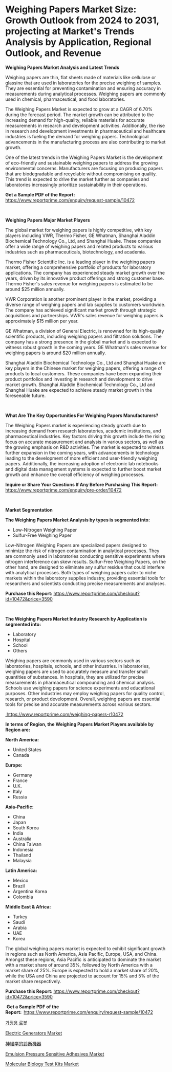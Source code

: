 <p><h1>Weighing Papers Market Size: Growth Outlook from 2024 to 2031, projecting at Market's Trends Analysis by Application, Regional Outlook, and Revenue</h1></p><p><strong>Weighing Papers Market Analysis and Latest Trends</strong></p>
<p><p>Weighing papers are thin, flat sheets made of materials like cellulose or glassine that are used in laboratories for the precise weighing of samples. They are essential for preventing contamination and ensuring accuracy in measurements during analytical processes. Weighing papers are commonly used in chemical, pharmaceutical, and food laboratories.</p><p>The Weighing Papers Market is expected to grow at a CAGR of 6.70% during the forecast period. The market growth can be attributed to the increasing demand for high-quality, reliable materials for accurate measurements in research and development activities. Additionally, the rise in research and development investments in pharmaceutical and healthcare industries is fueling the demand for weighing papers. Technological advancements in the manufacturing process are also contributing to market growth.</p><p>One of the latest trends in the Weighing Papers Market is the development of eco-friendly and sustainable weighing papers to address the growing environmental concerns. Manufacturers are focusing on producing papers that are biodegradable and recyclable without compromising on quality. This trend is expected to drive the market further as companies and laboratories increasingly prioritize sustainability in their operations.</p></p>
<p><strong>Get a Sample PDF of the Report:&nbsp;</strong> <a href="https://www.reportprime.com/enquiry/request-sample/10472">https://www.reportprime.com/enquiry/request-sample/10472</a></p>
<p>&nbsp;</p>
<p><strong>Weighing Papers Major Market Players</strong></p>
<p><p>The global market for weighing papers is highly competitive, with key players including VWR, Thermo Fisher, GE Whatman, Shanghai Aladdin Biochemical Technology Co., Ltd, and Shanghai Huake. These companies offer a wide range of weighing papers and related products to various industries such as pharmaceuticals, biotechnology, and academia.</p><p>Thermo Fisher Scientific Inc. is a leading player in the weighing papers market, offering a comprehensive portfolio of products for laboratory applications. The company has experienced steady market growth over the years, driven by its innovative product offerings and strong customer base. Thermo Fisher's sales revenue for weighing papers is estimated to be around $25 million annually.</p><p>VWR Corporation is another prominent player in the market, providing a diverse range of weighing papers and lab supplies to customers worldwide. The company has achieved significant market growth through strategic acquisitions and partnerships. VWR's sales revenue for weighing papers is approximately $15 million per year.</p><p>GE Whatman, a division of General Electric, is renowned for its high-quality scientific products, including weighing papers and filtration solutions. The company has a strong presence in the global market and is expected to witness robust growth in the coming years. GE Whatman's sales revenue for weighing papers is around $20 million annually.</p><p>Shanghai Aladdin Biochemical Technology Co., Ltd and Shanghai Huake are key players in the Chinese market for weighing papers, offering a range of products to local customers. These companies have been expanding their product portfolios and investing in research and development to drive market growth. Shanghai Aladdin Biochemical Technology Co., Ltd and Shanghai Huake are expected to achieve steady market growth in the foreseeable future.</p></p>
<p>&nbsp;</p>
<p><strong>What Are The Key Opportunities For Weighing Papers Manufacturers?</strong></p>
<p><p>The Weighing Papers market is experiencing steady growth due to increasing demand from research laboratories, academic institutions, and pharmaceutical industries. Key factors driving this growth include the rising focus on accurate measurement and analysis in various sectors, as well as the growing emphasis on R&D activities. The market is expected to witness further expansion in the coming years, with advancements in technology leading to the development of more efficient and user-friendly weighing papers. Additionally, the increasing adoption of electronic lab notebooks and digital data management systems is expected to further boost market growth and enhance the overall efficiency of weighing processes.</p></p>
<p><strong>Inquire or Share Your Questions If Any Before Purchasing This Report:</strong> <a href="https://www.reportprime.com/enquiry/pre-order/10472">https://www.reportprime.com/enquiry/pre-order/10472</a></p>
<p>&nbsp;</p>
<p><strong>Market Segmentation</strong></p>
<p><strong>The Weighing Papers Market Analysis by types is segmented into:</strong></p>
<p><ul><li>Low-Nitrogen Weighing Paper</li><li>Sulfur-Free Weighing Paper</li></ul></p>
<p><p>Low-Nitrogen Weighing Papers are specialized papers designed to minimize the risk of nitrogen contamination in analytical processes. They are commonly used in laboratories conducting sensitive experiments where nitrogen interference can skew results. Sulfur-Free Weighing Papers, on the other hand, are designed to eliminate any sulfur residue that could interfere with analytical processes. Both types of weighing papers cater to niche markets within the laboratory supplies industry, providing essential tools for researchers and scientists conducting precise measurements and analyses.</p></p>
<p><strong>Purchase this Report:&nbsp;</strong><a href="https://www.reportprime.com/checkout?id=10472&price=3590">https://www.reportprime.com/checkout?id=10472&price=3590</a></p>
<p>&nbsp;</p>
<p><strong>The Weighing Papers Market Industry Research by Application is segmented into:</strong></p>
<p><ul><li>Laboratory</li><li>Hospital</li><li>School</li><li>Others</li></ul></p>
<p><p>Weighing papers are commonly used in various sectors such as laboratories, hospitals, schools, and other industries. In laboratories, weighing papers are used to accurately measure and transfer small quantities of substances. In hospitals, they are utilized for precise measurements in pharmaceutical compounding and chemical analysis. Schools use weighing papers for science experiments and educational purposes. Other industries may employ weighing papers for quality control, research, or product development. Overall, weighing papers are essential tools for precise and accurate measurements across various sectors.</p></p>
<p><a href="https://www.reportprime.com/weighing-papers-r10472">&nbsp;https://www.reportprime.com/weighing-papers-r10472</a></p>
<p><strong>In terms of Region, the Weighing Papers Market Players available by Region are:</strong></p>
<p>
    <p> <strong> North America: </strong>
        <ul>
            <li>United States</li>
            <li>Canada</li>
        </ul>
        </p> 
    <p> <strong> Europe: </strong>
        <ul>
            <li>Germany</li>
            <li>France</li>
            <li>U.K.</li>
            <li>Italy</li>
            <li>Russia</li>
        </ul>
        </p> 
    <p> <strong> Asia-Pacific: </strong>
        <ul>
            <li>China</li>
            <li>Japan</li>
            <li>South Korea</li>
            <li>India</li>
            <li>Australia</li>
            <li>China Taiwan</li>
            <li>Indonesia</li>
            <li>Thailand</li>
            <li>Malaysia</li>
        </ul>
        </p> 
    <p> <strong> Latin America: </strong>
        <ul>
            <li>Mexico</li>
            <li>Brazil</li>
            <li>Argentina Korea</li>
            <li>Colombia</li>
        </ul>
        </p> 
    <p> <strong> Middle East & Africa: </strong>
        <ul>
            <li>Turkey</li>
            <li>Saudi</li>
            <li>Arabia</li>
            <li>UAE</li>
            <li>Korea</li>
        </ul>
    </p>
    </p>
<p><p>The global weighing papers market is expected to exhibit significant growth in regions such as North America, Asia Pacific, Europe, USA, and China. Amongst these regions, Asia Pacific is anticipated to dominate the market with a market share of around 35%, followed by North America with a market share of 25%. Europe is expected to hold a market share of 20%, while the USA and China are projected to account for 15% and 5% of the market share respectively.</p></p>
<p><strong>Purchase this Report: </strong><a href="https://www.reportprime.com/checkout?id=10472&price=3590">https://www.reportprime.com/checkout?id=10472&price=3590</a></p>
<p>&nbsp;<strong>Get a Sample PDF of the Report:&nbsp;&nbsp;</strong><a href="https://www.reportprime.com/enquiry/request-sample/10472">https://www.reportprime.com/enquiry/request-sample/10472</a></p>
<p><strong></strong></p>
<p><p><a href="https://github.com/royErdmtyan906778/Market-Research-Report-List-1/blob/main/871886021905.md">가정용 로봇</a></p><p><a href="https://issuu.com/reportprime-2/docs/electric-generators-market-size-2030.pptx">Electric Generators Market</a></p><p><a href="https://medium.com/@spencerremin6/%E7%A5%9E%E7%B5%8C%E5%AD%A6%E7%9A%84%E8%A8%BA%E6%96%AD%E6%A9%9F%E5%99%A8%E5%B8%82%E5%A0%B4-2031%E5%B9%B4%E3%81%BE%E3%81%A7%E3%81%AE%E6%88%90%E5%8A%9F%E3%81%99%E3%82%8B%E3%83%93%E3%82%B8%E3%83%8D%E3%82%B9%E6%88%A6%E7%95%A5%E3%81%AE%E9%8D%B5-77ea6ea3f82d">神経学的診断機器</a></p><p><a href="https://issuu.com/reportprime-2/docs/emulsion-pressure-sensitive-adhesives-market-size-">Emulsion Pressure Sensitive Adhesives Market</a></p><p><a href="https://github.com/wusalecollins540tpqoz/Market-Research-Report-List-2/blob/main/molecular-biology-test-kits-market.md">Molecular Biology Test Kits Market</a></p></p>
